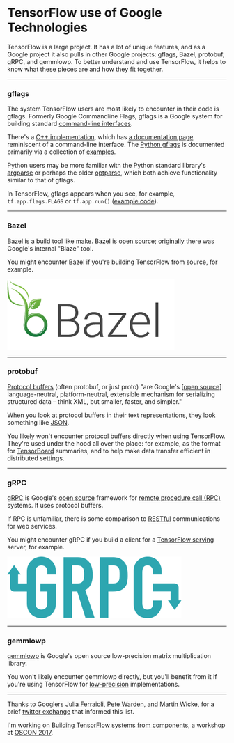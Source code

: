 # TensorFlow use of Google Technologies

TensorFlow is a large project. It has a lot of unique features, and as a Google project it also pulls in other Google projects: gflags, Bazel, protobuf, gRPC, and gemmlowp. To better understand and use TensorFlow, it helps to know what these pieces are and how they fit together.

---

### gflags

The system TensorFlow users are most likely to encounter in their code is gflags. Formerly Google Commandline Flags, gflags is a Google system for building standard [command-line interfaces](https://en.wikipedia.org/wiki/Command-line_interface).

There's a [C++ implementation](https://github.com/gflags/gflags), which has [a documentation page](https://gflags.github.io/gflags/) reminiscent of a command-line interface. The [Python gflags](https://github.com/google/python-gflags) is documented primarily via a collection of [examples](https://github.com/google/python-gflags/tree/master/examples).

Python users may be more familiar with the Python standard library's [argparse](https://docs.python.org/3/library/argparse.html) or perhaps the older [optparse](https://docs.python.org/2/library/optparse.html), which both achieve functionality similar to that of gflags.

In TensorFlow, gflags appears when you see, for example, `tf.app.flags.FLAGS` or `tf.app.run()` ([example code](https://github.com/GoogleCloudPlatform/cloudml-samples/blob/master/mnist/trainable/trainer/task.py)).

---

### Bazel

[Bazel](https://bazel.build/) is a build tool like [make](https://www.gnu.org/software/make/). Bazel is [open source](https://github.com/bazelbuild/bazel); [originally](https://en.wikipedia.org/wiki/Bazel_(software)) there was Google's internal "Blaze" tool.

You might encounter Bazel if you're building TensorFlow from source, for example.

![bazel](img/bazel.png)

---

### protobuf

[Protocol buffers](https://developers.google.com/protocol-buffers/) (often protobuf, or just proto) "are Google's [[open source](https://github.com/google/protobuf)] language-neutral, platform-neutral, extensible mechanism for serializing structured data – think XML, but smaller, faster, and simpler."

When you look at protocol buffers in their text representations, they look something like [JSON](http://www.json.org/).

You likely won't encounter protocol buffers directly when using TensorFlow. They're used under the hood all over the place: for example, as the format for [TensorBoard](https://www.tensorflow.org/get_started/summaries_and_tensorboard) summaries, and to help make data transfer efficient in distributed settings.

---

### gRPC

[gRPC](http://www.grpc.io/) is Google's [open source](https://github.com/grpc/grpc) framework for [remote procedure call (RPC)](https://en.wikipedia.org/wiki/Remote_procedure_call) systems. It uses protocol buffers.

If RPC is unfamiliar, there is some comparison to [RESTful](https://en.wikipedia.org/wiki/Representational_state_transfer) communications for web services.

You might encounter gRPC if you build a client for a [TensorFlow serving](https://tensorflow.github.io/serving/) server, for example.

![gRPC](img/grpc.svg)

---

### gemmlowp

[gemmlowp](https://github.com/google/gemmlowp) is Google's open source low-precision matrix multiplication library.

You won't likely encounter gemmlowp directly, but you'll benefit from it if you're using TensorFlow for [low-precision](https://github.com/google/gemmlowp/blob/master/doc/low-precision.md) implementations.

---

Thanks to Googlers [Julia Ferraioli](https://twitter.com/juliaferraioli), [Pete Warden](https://twitter.com/petewarden), and [Martin Wicke](https://twitter.com/martin_wicke), for a brief [twitter exchange](https://twitter.com/petewarden/status/841062427202527232) that informed this list.

I'm working on [Building TensorFlow systems from components](http://conferences.oreilly.com/oscon/oscon-tx/public/schedule/detail/57823), a workshop at [OSCON 2017](https://conferences.oreilly.com/oscon/oscon-tx).
